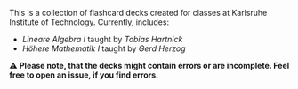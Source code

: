 This is a collection of flashcard decks created for classes at Karlsruhe Institute of Technology.
Currently, includes:

* *Lineare Algebra I* taught by *Tobias Hartnick*
* *Höhere Mathematik I* taught by *Gerd Herzog*

:warning: **Please note, that the decks might contain errors or are incomplete. Feel free to open an issue, if you find errors.**